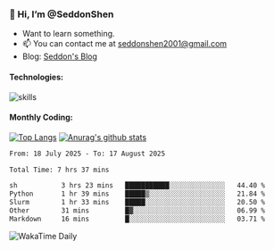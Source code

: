 ### 👋 Hi, I’m @SeddonShen
- Want to learn something.
- 📫 You can contact me at seddonshen2001@gmail.com
- Blog: [Seddon's Blog](https://seddonshen.github.io/)
#### Technologies:

![skills](https://skillicons.dev/icons?i=scala,js,html,css,bootstrap,jquery,c,cpp,cloudflare,django,docker,flask,git,github,githubactions,linux,latex,mysql,nodejs,ps,php,pr,py,raspberrypi,redis,unreal,v,vscode,vue,bash)

#### Monthly Coding:
[![Top Langs](https://github-readme-stats.vercel.app/api/top-langs?username=seddonshen&show_icons=true&locale=en&layout=compact&hide=html&langs_count=8)](https://github.com/SeddonShen/)
[![Anurag's github stats](https://github-readme-stats.vercel.app/api?username=SeddonShen&count_private=true&show_icons=true)](https://github.com/anuraghazra/github-readme-stats)
<!--START_SECTION:waka-->

```txt
From: 18 July 2025 - To: 17 August 2025

Total Time: 7 hrs 37 mins

sh           3 hrs 23 mins   ███████████░░░░░░░░░░░░░░   44.40 %
Python       1 hr 39 mins    █████▒░░░░░░░░░░░░░░░░░░░   21.84 %
Slurm        1 hr 33 mins    █████░░░░░░░░░░░░░░░░░░░░   20.50 %
Other        31 mins         █▓░░░░░░░░░░░░░░░░░░░░░░░   06.99 %
Markdown     16 mins         █░░░░░░░░░░░░░░░░░░░░░░░░   03.71 %
```

<!--END_SECTION:waka-->

![WakaTime Daily](https://wakatime.com/share/@seddon2001/61a7e342-5f12-4fea-bf92-1fac161e97d6.svg)
<!---
SeddonShen/SeddonShen is a ✨ special ✨ repository because its `README.md` (this file) appears on your GitHub profile.
You can click the Preview link to take a look at your changes.
--->
